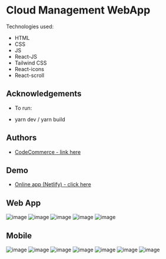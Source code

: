 # Cloud Management WebApp

Technologies used:

- HTML
- CSS
- JS
- React-JS
- Tailwind CSS
- React-icons
- React-scroll

## Acknowledgements

- To run:

- yarn dev / yarn build

## Authors

- [ CodeCommerce - link here ](https://www.youtube.com/watch?v=TVQnhcVFTVs&t=2438s)

## Demo

- [Online app (Netlify) - click here](https://ubiquitous-buttercream-5894e7.netlify.app/)

## Web App

![image](https://user-images.githubusercontent.com/63982700/211134419-f4dc58a5-2ad8-45ef-aa74-45e2a77b18b6.png)
![image](https://user-images.githubusercontent.com/63982700/211134430-e0070ef3-45b7-46d7-89a5-a31da931d507.png)
![image](https://user-images.githubusercontent.com/63982700/211134439-626aad74-e5dd-4465-acf1-fda227349596.png)
![image](https://user-images.githubusercontent.com/63982700/211134444-5a0eb5b3-4061-45eb-bfa6-d50517cabdc5.png)
![image](https://user-images.githubusercontent.com/63982700/211134451-b537b7b5-ba98-40bd-ac56-52a1f7cb5ba0.png)

## Mobile

![image](https://user-images.githubusercontent.com/63982700/211134466-fdbb6909-652a-4da9-a8aa-4713b494ea78.png)
![image](https://user-images.githubusercontent.com/63982700/211134472-6edd1a13-2645-4529-b841-ed8a60222a37.png)
![image](https://user-images.githubusercontent.com/63982700/211134479-e9f05878-e16e-4aa8-b68d-32459c3f8bf1.png)
![image](https://user-images.githubusercontent.com/63982700/211134490-fe209c9c-cfb4-44dc-ad33-7d0599a73a35.png)
![image](https://user-images.githubusercontent.com/63982700/211134496-143ebe49-4956-4887-9066-5c1fe751f395.png)
![image](https://user-images.githubusercontent.com/63982700/211134504-af3c399c-0c74-43d3-9b46-3176e4e04e90.png)
![image](https://user-images.githubusercontent.com/63982700/211134510-3f8914b8-59d3-4549-8c50-24668c72a922.png)
